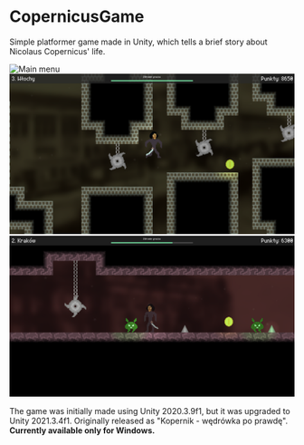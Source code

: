 # CopernicusGame

Simple platformer game made in Unity, which tells a brief story about Nicolaus Copernicus' life.

![Main menu](Screenshots/sc1.png) ![Level 2](Screenshots/sc2.png) ![Level 3](Screenshots/sc3.png)

The game was initially made using Unity 2020.3.9f1, but it was upgraded to Unity 2021.3.4f1. Originally released as "Kopernik - wędrówka po prawdę". **Currently available only for Windows.**

